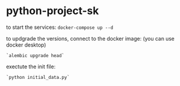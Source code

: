 # python-project-sk


to start the services:
    `docker-compose up --d`

to updgrade the versions, connect to the docker image: (you can use docker desktop)

    `alembic upgrade head`

exectute the init file:
    
    `python initial_data.py`
